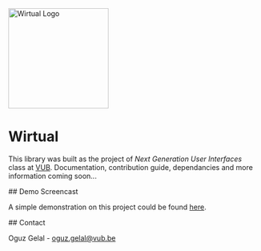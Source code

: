 <img src="http://i.imgur.com/cFJOwgE.jpg" alt="Wirtual Logo" width="200">

# Wirtual

This library was built as the project of *Next Generation User Interfaces* class at <a href="http://vub.ac.be" target="_new">VUB</a>. Documentation, contribution guide, dependancies and more information coming soon...

## Demo Screencast

A simple demonstration on this project could be found <a href="https://youtu.be/gSaTBP0ME_A" target="_new">here</a>.

## Contact

Oguz Gelal - <a href="mailto:oguz.gelal@vub.be">oguz.gelal@vub.be</a>